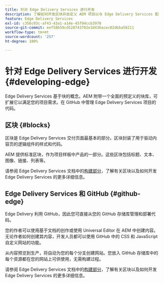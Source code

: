 ```yaml
---
title: 针对 Edge Delivery Services 进行开发
description: 了解如何开发区块并自定义 AEM 项目以与 Edge Delivery Services 配合使用。
feature: Edge Delivery Services
exl-id: c356c03c-af43-43a1-a14e-45f94ccb3970
source-git-commit: eef58b59cd528743702e3d436acec02dbba58211
workflow-type: tm+mt
source-wordcount: '257'
ht-degree: 100%

---
```


# 针对 Edge Delivery Services 进行开发 {#developing-edge}

Edge Delivery Services 基于块的概念。AEM 附带一个全面的预定义的块库，可扩展它以满足您的项目需求。在 GitHub 中管理 Edge Delivery Services 项目的代码。

## 区块 {#blocks}

区块是 Edge Delivery Services 交付页面最基本的部分。区块封装了用于驱动内容页的逻辑组件的样式和代码。

AEM 提供标准区块，作为项目样板中产品的一部分。这些区块包括标题、文本、图像、链接、列表等。

请参阅 Edge Delivery Services 文档中的[构建部分](/help/edge/developer/block-collection.md)，了解有关区块以及如何开发 Edge Delivery Services 的更多详细信息。

## Edge Delivery Services 和 GitHub {#github-edge}

Edge Delivery 利用 GitHub，因此您可直接从您的 GitHub 存储库管理和部署代码。

您的作者可以使用基于文档的创作或使用 Universal Editor 在 AEM 中创建内容。无论作者如何创建其内容，开发人员都可以使用 GitHub 中的 CSS 和 JavaScript 自定义网站的功能。

从内容预览到生产，将自动为您的每个分支创建网站。您放入 GitHub 存储库中的每个资源都在您的网站上可供使用，无需构建过程。

请参阅 Edge Delivery Services 文档中的[构建部分](/help/edge/developer/block-collection.md)，了解有关区块以及如何开发 Edge Delivery Services 的更多详细信息。
